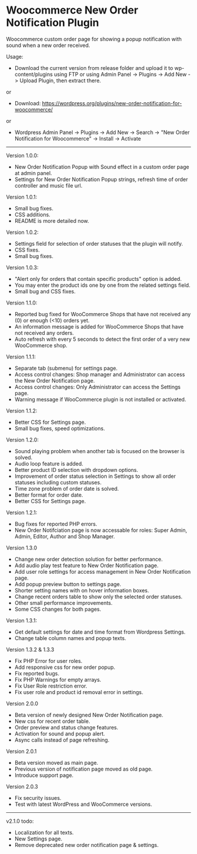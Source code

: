 # Woocommerce New Order Notification Plugin

Woocommerce custom order page for showing a popup notification with sound when a new order received.

Usage:

- Download the current version from release folder and upload it to wp-content/plugins using FTP or using Admin Panel ->
  Plugins -> Add New -> Upload Plugin, then extract there.

or

- Download: https://wordpress.org/plugins/new-order-notification-for-woocommerce/

or

- Wordpress Admin Panel -> Plugins -> Add New -> Search -> "New Order Notification for Woocommerce" -> Install ->
  Activate

---

Version 1.0.0:

- New Order Notification Popup with Sound effect in a custom order page at admin panel.
- Settings for New Order Notification Popup strings, refresh time of order controller and music file url.

Version 1.0.1:

- Small bug fixes.
- CSS additions.
- README is more detailed now.

Version 1.0.2:

- Settings field for selection of order statuses that the plugin will notify.
- CSS fixes.
- Small bug fixes.

Version 1.0.3:

- "Alert only for orders that contain specific products" option is added.
- You may enter the product ids one by one from the related settings field.
- Small bug and CSS fixes.

Version 1.1.0:

- Reported bug fixed for WooCommerce Shops that have not received any (0) or enough (<10) orders yet.
- An information message is added for WooCommerce Shops that have not received any orders.
- Auto refresh with every 5 seconds to detect the first order of a very new WooCommerce shop.

Version 1.1.1:

- Separate tab (submenu) for settings page.
- Access control changes: Shop manager and Administrator can access the New Order Notification page.
- Access control changes: Only Administrator can access the Settings page.
- Warning message if WooCommerce plugin is not installed or activated.

Version 1.1.2:

- Better CSS for Settings page.
- Small bug fixes, speed optimizations.

Version 1.2.0:

- Sound playing problem when another tab is focused on the browser is solved.
- Audio loop feature is added.
- Better product ID selection with dropdown options.
- Improvement of order status selection in Settings to show all order statuses including custom statuses.
- Time zone problem of order date is solved.
- Better format for order date.
- Better CSS for Settings page.

Version 1.2.1:

- Bug fixes for reported PHP errors.
- New Order Notifciation page is now accessable for roles: Super Admin, Admin, Editor, Author and Shop Manager.

Version 1.3.0

- Change new order detection solution for better performance.
- Add audio play test feature to New Order Notification page.
- Add user role settings for access management in New Order Notification page.
- Add popup preview button to settings page.
- Shorter setting names with on hover information boxes.
- Change recent orders table to show only the selected order statuses.
- Other small performance improvements.
- Some CSS changes for both pages.

Version 1.3.1:

- Get default settings for date and time format from Wordpress Settings.
- Change table column names and popup texts.

Version 1.3.2 & 1.3.3

- Fix PHP Error for user roles.
- Add responsive css for new order popup.
- Fix reported bugs.
- Fix PHP Warnings for empty arrays.
- Fix User Role restriction error.
- Fix user role and product id removal error in settings.

Version 2.0.0

- Beta version of newly designed New Order Notification page.
- New css for recent order table.
- Order preview and status change features.
- Activation for sound and popup alert.
- Async calls instead of page refreshing.

Version 2.0.1

- Beta version moved as main page.
- Previous version of notification page moved as old page.
- Introduce support page.

Version 2.0.3

- Fix security issues.
- Test with latest WordPress and WooCommerce versions.

---

v2.1.0 todo:

- Localization for all texts.
- New Settings page.
- Remove deprecated new order notification page & settings.

